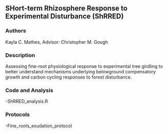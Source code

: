 ## SHort-term Rhizosphere Response to Experimental Disturbance (ShRRED) 

### Authors 
Kayla C. Mathes, Advisor: Christopher M. Gough 

### Description 
Assessing fine-root physiological response to experimental tree girdling to better understand mechanisms underlying belowground compensatory growth and carbon cycling responses to forest disturbance.

### Code and Analysis 

-ShRRED_analysis.R

### Protocols 

-Fine_roots_exudation_protocol 








